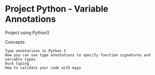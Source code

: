 # Project Python - Variable Annotations

Project using Python3

Concepts:

    Type annotations in Python 3
    How you can use type annotations to specify function signatures and variable types
    Duck typing
    How to validate your code with mypy
